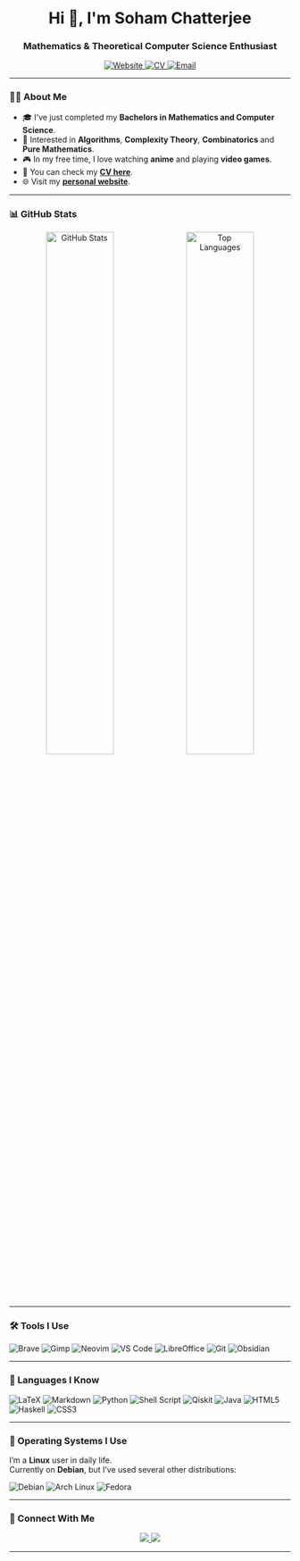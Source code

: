 <h1 align="center">Hi 👋, I'm Soham Chatterjee</h1>
<h3 align="center">Mathematics & Theoretical Computer Science Enthusiast</h3>

<p align="center">
  <a href="https://sohamch08.github.io" target="_blank">
    <img src="https://img.shields.io/badge/🌐 Visit My Website-4285F4?style=for-the-badge&logo=google-chrome&logoColor=white" alt="Website" />
  </a>
  <a href="https://sohamch08.github.io/assets/cv.pdf" target="_blank">
    <img src="https://img.shields.io/badge/📄 View My CV-FF9800?style=for-the-badge&logo=adobe-acrobat-reader&logoColor=white" alt="CV" />
  </a>
  <a href="mailto:sohamchatterjee999@gmail.com">
    <img src="https://img.shields.io/badge/Email Me-D14836?style=for-the-badge&logo=gmail&logoColor=white" alt="Email" />
  </a>
</p>

---

### 👨‍💻 About Me
- 🎓 I’ve just completed my **Bachelors in Mathematics and Computer Science**.
- 🧠 Interested in  **Algorithms**, **Complexity Theory**, **Combinatorics** and **Pure Mathematics**.
- 🎮 In my free time, I love watching **anime** and playing **video games**.
- 📄 You can check my **[CV here](https://sohamch08.github.io/assets/cv.pdf)**.
- 🌐 Visit my **[personal website](https://sohamch08.github.io)**.

---

### 📊 GitHub Stats
<p align="center">
  <img width="49%" src="https://github-readme-stats.vercel.app/api?username=sohamch08&show_icons=true&theme=tokyonight&hide_border=true" alt="GitHub Stats" />
  <img width="49%" src="https://github-readme-stats.vercel.app/api/top-langs/?username=sohamch08&theme=tokyonight&layout=compact&hide_border=true" alt="Top Languages" />
</p>

---

### 🛠️ Tools I Use
![Brave](https://img.shields.io/badge/Brave-FB542B?style=for-the-badge&logo=Brave&logoColor=white)
![Gimp](https://img.shields.io/badge/Gimp-657D8B?style=for-the-badge&logo=gimp&logoColor=white)
![Neovim](https://img.shields.io/badge/NeoVim-57A143?style=for-the-badge&logo=neovim&logoColor=white)
![VS Code](https://img.shields.io/badge/VS%20Code-0078D7?style=for-the-badge&logo=visual-studio-code&logoColor=white)
![LibreOffice](https://img.shields.io/badge/LibreOffice-18A303?style=for-the-badge&logo=LibreOffice&logoColor=white)
![Git](https://img.shields.io/badge/Git-F05033?style=for-the-badge&logo=git&logoColor=white)
![Obsidian](https://img.shields.io/badge/Obsidian-483699?style=for-the-badge&logo=obsidian&logoColor=white)

---

### 🧩 Languages I Know
![LaTeX](https://img.shields.io/badge/LaTeX-008080?style=for-the-badge&logo=latex&logoColor=white)
![Markdown](https://img.shields.io/badge/Markdown-000000?style=for-the-badge&logo=markdown&logoColor=white)
![Python](https://img.shields.io/badge/Python-3670A0?style=for-the-badge&logo=python&logoColor=ffdd54)
![Shell Script](https://img.shields.io/badge/Shell_Script-121011?style=for-the-badge&logo=gnu-bash&logoColor=white)
![Qiskit](https://img.shields.io/badge/Qiskit-6929C4?style=for-the-badge&logo=Qiskit&logoColor=white)
![Java](https://img.shields.io/badge/Java-ED8B00?style=for-the-badge&logo=openjdk&logoColor=white)
![HTML5](https://img.shields.io/badge/HTML5-E34F26?style=for-the-badge&logo=html5&logoColor=white)
![Haskell](https://img.shields.io/badge/Haskell-5E5086?style=for-the-badge&logo=haskell&logoColor=white)
![CSS3](https://img.shields.io/badge/CSS3-1572B6?style=for-the-badge&logo=css3&logoColor=white)

---

### 🐧 Operating Systems I Use
I’m a **Linux** user in daily life.  
Currently on **Debian**, but I’ve used several other distributions:

![Debian](https://img.shields.io/badge/Debian-D70A53?style=for-the-badge&logo=debian&logoColor=white)
![Arch Linux](https://img.shields.io/badge/Arch_Linux-1793D1?style=for-the-badge&logo=arch-linux&logoColor=white)
![Fedora](https://img.shields.io/badge/Fedora-294172?style=for-the-badge&logo=fedora&logoColor=white)

---

### 🔗 Connect With Me
<p align="center">
  <a href="https://sohamch08.github.io" target="_blank">
    <img src="https://img.shields.io/badge/🌐 Website-4285F4?style=for-the-badge&logo=google-chrome&logoColor=white" />
  </a>
  <a href="mailto:sohamchatterjee999@gmail.com">
    <img src="https://img.shields.io/badge/Gmail-D14836?style=for-the-badge&logo=gmail&logoColor=white" />
  </a>
</p>

---

<!---
sohamyagami/sohamyagami is a ✨ special ✨ repository because its `README.md` appears on your GitHub profile.
--->

